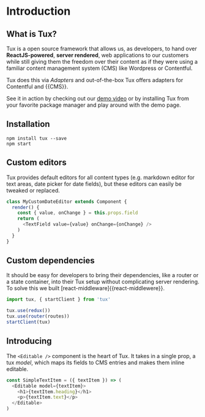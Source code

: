 # Introduction

## What is Tux?

Tux is a open source framework that allows us, as developers, to hand over **ReactJS-powered**, **server rendered**, web applications to our customers while still giving them the freedom over their content as if they were using a familiar content management system (CMS) like Wordpress or Contentful.

Tux does this via _Adapters_ and out-of-the-box Tux offers adapters for Contentful and {{CMS}}.

See it in action by checking out our [demo video]({{video_url}}) or by installing Tux from your favorite package manager and play around with the demo page.


## Installation

```
npm install tux --save
npm start
```

## Custom editors

Tux provides default editors for all content types (e.g. markdown editor for text areas, date picker for date fields), but these editors can easily be tweaked or replaced.

```javascript
class MyCustomDateEditor extends Component {
  render() {
    const { value, onChange } = this.props.field
    return (
      <TextField value={value} onChange={onChange} />
    )
  }
}
```

## Custom dependencies

It should be easy for developers to bring their dependencies, like a router or a state container, into their Tux setup without complicating server rendering. To solve this we built [react-middleware]{{react-middlewere}}.

```javascript
import tux, { startClient } from 'tux'

tux.use(redux())
tux.use(router(routes))
startClient(tux)
```

## Introducing <Editable />

The `<Editable />` component is the heart of Tux. It takes in a single prop, a tux _model_, which maps its fields to CMS entries and makes them inline editable.

```javascript
const SimpleTextItem = ({ textItem }) => (
  <Editable model={textItem}>
    <h1>{textItem.heading}</h1>
    <p>{textItem.text}</p>
  </Editable>
)  
```
